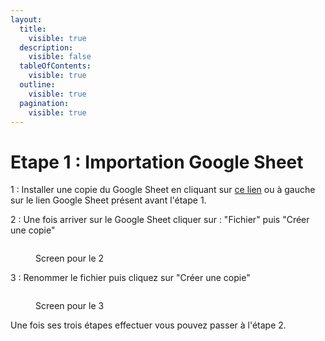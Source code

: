 ```yaml
---
layout:
  title:
    visible: true
  description:
    visible: false
  tableOfContents:
    visible: true
  outline:
    visible: true
  pagination:
    visible: true
---
```


# Etape 1 : Importation Google Sheet

&#x20;1 : Installer une copie du Google Sheet en cliquant sur [ce lien](https://docs.google.com/spreadsheets/d/1-B\_pxVwayMUlvGfKBeyl3dS6aHEdt2pcl2iCwlKTaPU/edit?usp=sharing) ou à gauche sur le lien Google Sheet présent avant l'étape 1.

2 : Une fois arriver sur le Google Sheet cliquer sur : "Fichier" puis "Créer une copie"

<figure><img src="../.gitbook/assets/Capture d&#x27;écran 2024-02-12 105046.png" alt=""><figcaption><p>Screen pour le 2</p></figcaption></figure>

3 : Renommer le fichier puis cliquez sur "Créer une copie"

<figure><img src="../.gitbook/assets/Capture d&#x27;écran 2024-02-12 102504.png" alt=""><figcaption><p>Screen pour le 3</p></figcaption></figure>

Une fois ses trois étapes effectuer vous pouvez passer à l'étape 2.
